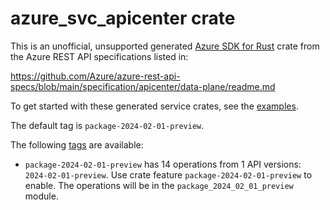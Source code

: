 # azure_svc_apicenter crate

This is an unofficial, unsupported generated [Azure SDK for Rust](https://github.com/Azure/azure-sdk-for-rust/tree/legacy) crate from the Azure REST API specifications listed in:

https://github.com/Azure/azure-rest-api-specs/blob/main/specification/apicenter/data-plane/readme.md

To get started with these generated service crates, see the [examples](https://github.com/Azure/azure-sdk-for-rust/blob/legacy/services/README.md#examples).

The default tag is `package-2024-02-01-preview`.

The following [tags](https://github.com/Azure/azure-sdk-for-rust/blob/legacy/services/tags.md) are available:

- `package-2024-02-01-preview` has 14 operations from 1 API versions: `2024-02-01-preview`. Use crate feature `package-2024-02-01-preview` to enable. The operations will be in the `package_2024_02_01_preview` module.